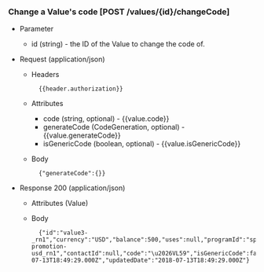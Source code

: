 ### Change a Value's code [POST /values/{id}/changeCode]

+ Parameter
    + id (string) - the ID of the Value to change the code of.

+ Request (application/json)
    + Headers
    
            {{header.authorization}}

    + Attributes
        + code (string, optional) - {{value.code}}
        + generateCode (CodeGeneration, optional) - {{value.generateCode}}
        + isGenericCode (boolean, optional) - {{value.isGenericCode}}
        
        
    + Body
    
            {"generateCode":{}}

+ Response 200 (application/json)
    + Attributes (Value)

    + Body

            {"id":"value3-_rn1","currency":"USD","balance":500,"uses":null,"programId":"spring-promotion-usd_rn1","contactId":null,"code":"\u2026VL59","isGenericCode":false,"pretax":true,"active":true,"canceled":false,"frozen":false,"discount":true,"discountSellerLiability":null,"redemptionRule":null,"valueRule":null,"startDate":null,"endDate":null,"metadata":null,"createdDate":"2018-07-13T18:49:29.000Z","updatedDate":"2018-07-13T18:49:29.000Z"}
